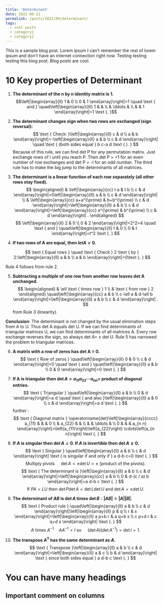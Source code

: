 ```yaml
---
title: 'Determinant'
date: 2022-09-21
permalink: /posts/2022/09/determinant/
tags:
  - cool posts
  - category1
  - category2
---
```


This is a sample blog post. Lorem ipsum I can't remember the rest of lorem ipsum and don't have an internet connection right now. Testing testing testing this blog post. Blog posts are cool.

10 Key properties of Determinant
======
1. **The determinant of the n by n identity matrix is 1.**
$$\left|\begin{array}{ll}
1 & 0 \\
0 & 1
\end{array}\right|=1 \quad \text { and } \quad\left|\begin{array}{lll}
1 & & \\
& \ddots & \\
& & 1
\end{array}\right|=1 \text {. }$$

2. **The determinant changes sign when two rows are exchanged (sign reversal):**
$$
\text { Check: }\left|\begin{array}{ll}
c & d \\
a & b
\end{array}\right|=-\left|\begin{array}{ll}
a & b \\
c & d
\end{array}\right| \quad \text { (both sides equal } b c-a d \text { ). }
$$
Because of this rule, we can find det P for any permutation matrix. Just exchange rows of I until you reach P. Then det P = +1 for an even number of row exchanges and
det P = -l for an odd number.
The third rule has to make the big jump to the determinants of all matrices. 

3. **The determinant is a linear function of each row separately (all other rows stay fixed).**
$$
\begin{aligned}
& \left|\begin{array}{cc}
t a & t b \\
c & d
\end{array}\right|=t\left|\begin{array}{ll}
a & b \\
c & d
\end{array}\right| \\
& \left|\begin{array}{cc}
a+a^{\prime} & b+b^{\prime} \\
c & d
\end{array}\right|=\left|\begin{array}{ll}
a & b \\
c & d
\end{array}\right|+\left|\begin{array}{cc}
a^{\prime} & b^{\prime} \\
c & d
\end{array}\right| .
\end{aligned}
$$
$$
\left|\begin{array}{ll}
2 & 0 \\
0 & 2
\end{array}\right|=2^2=4 \quad \text { and } \quad\left|\begin{array}{ll}
t & 0 \\
0 & t
\end{array}\right|=t^2 \text {. }
$$

4. **If two rows of A are equal, then $let A = 0$.**

$$
\text { Equal rows } \quad \text { Check } 2 \text { by } 2:\left|\begin{array}{ll}
a & b \\
a & b
\end{array}\right|=0\text {. }
$$

Rule 4 follows from rule 2.

5. **Subtracting a multiple of one row from another row leaves det A unchanged.**
$$
\begin{aligned}
& \ell \text { times row } 1 \\
& \text { from row } 2
\end{aligned} \quad\left|\begin{array}{cc}
a & b \\
c-\ell a & d-\ell b
\end{array}\right|=\left|\begin{array}{ll}
a & b \\
c & d
\end{array}\right| .
$$
from Rule 3 (linearity).

**Conclusion**: The determinant is not changed by the usual elimination steps from A to U. 
Thus det A equals det U. If we can find determinants of triangular matrices U, we can 
find determinants of all matrices A. Every row exchange reverses the sign, so always 
det A= ± det U. Rule 5 has narrowed the problem to triangular matrices. 

6. **A matrix with a row of zeros has det A = 0.**
$$
\text { Row of zeros } \quad\left|\begin{array}{ll}
0 & 0 \\
c & d
\end{array}\right|=0 \quad \text { and } \quad\left|\begin{array}{ll}
a & b \\
0 & 0
\end{array}\right|=0 \text {. }
$$

7. **If A is triangular then $\operatorname{det} A=a_{11} a_{22} \cdots a_{n n}=$ product of diagonal entries.**
$$
\text { Triangular } \quad\left|\begin{array}{ll}
a & b \\
0 & d
\end{array}\right|=a d \quad \text { and also }\left|\begin{array}{ll}
a & 0 \\
c & d
\end{array}\right|=a d \text {. }
$$
further :
$$
\text { Diagonal matrix } \operatorname{det}\left[\begin{array}{cccc}
a_{11} & & & 0 \\
& a_{22} & & \\
& & \ddots & \\
0 & & & a_{n n}
\end{array}\right]=\left(a_{11}\right)\left(a_{22}\right) \cdots\left(a_{n n}\right) \text {. }
$$

8. **If $A$ is singular then $\operatorname{det} A=0$. If $A$ is invertible then $\operatorname{det} A \neq 0$.**
$$
\text { Singular } \quad\left[\begin{array}{ll}
a & b \\
c & d
\end{array}\right] \text { is singular if and only if } a d-b c=0 \text {. }
$$
$$
\text { Multiply pivots } \quad \operatorname{det} A= \pm \operatorname{det} U= \pm \text { (product of the pivots). }
$$
$$
\text { The determinant is }\left|\begin{array}{ll}
a & b \\
c & d
\end{array}\right|=\left|\begin{array}{cc}
a & b \\
0 & d-(c / a) b
\end{array}\right|=a d-b c \text {. }
$$
$$
\text { If } P A=L U \text { then } \operatorname{det} P \operatorname{det} A=\operatorname{det} L \operatorname{det} U \text { and } \operatorname{det} A= \pm \operatorname{det} U \text {. }
$$

9. **The determinant of $A B$ is $\operatorname{det} A$ times $\operatorname{det} B:|A B|=|A||B|$.**
$$
\text { Product rule } \quad\left|\begin{array}{ll}
a & b \\
c & d
\end{array}\right|\left|\begin{array}{ll}
p & q \\
r & s
\end{array}\right|=\left|\begin{array}{ll}
a p+b r & a q+b s \\
c p+d r & c q+d s
\end{array}\right| \text {. }
$$
$$
A \text { times } A^{-1} \quad A A^{-1}=I \text { so } \quad(\operatorname{det} A)\left(\operatorname{det} A^{-1}\right)=\operatorname{det} I=1 .
$$

10. **The transpose $A^{\mathrm{T}}$ has the same determinant as $A$.**
$$
\text { Transpose }\left|\begin{array}{ll}
a & b \\
c & d
\end{array}\right|=\left|\begin{array}{ll}
a & c \\
b & d
\end{array}\right| \text { since both sides equal } a d-b c \text {. }
$$







You can have many headings
======

Important comment on columns
------
